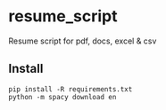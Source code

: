 # resume_script
Resume script for pdf, docs, excel &amp; csv

## Install
    pip install -R requirements.txt
    python -m spacy download en